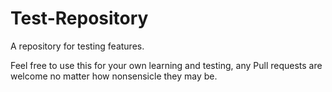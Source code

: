 # Test-Repository
A repository for testing features.

Feel free to use this for your own learning and testing, any Pull requests are welcome no matter how nonsensicle they may be.
